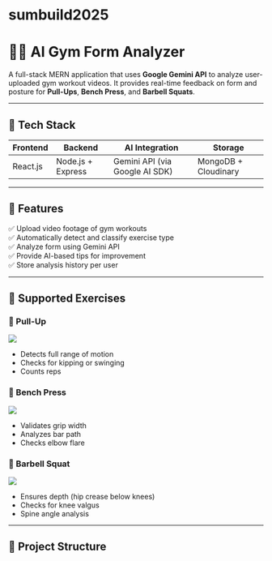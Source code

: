 # sumbuild2025

# 🏋️‍♂️ AI Gym Form Analyzer

A full-stack MERN application that uses **Google Gemini API** to analyze user-uploaded gym workout videos. It provides real-time feedback on form and posture for **Pull-Ups**, **Bench Press**, and **Barbell Squats**.

---

## 🚀 Tech Stack

| Frontend | Backend | AI Integration | Storage |
|----------|---------|----------------|---------|
| React.js | Node.js + Express | Gemini API (via Google AI SDK) | MongoDB + Cloudinary |

---

## 🎯 Features

✅ Upload video footage of gym workouts  
✅ Automatically detect and classify exercise type  
✅ Analyze form using Gemini API  
✅ Provide AI-based tips for improvement  
✅ Store analysis history per user  

---

## 🧠 Supported Exercises

### 🔹 Pull-Up  
![](https://upload.wikimedia.org/wikipedia/commons/thumb/2/2d/Pull-ups_chin-ups.jpg/320px-Pull-ups_chin-ups.jpg)

- Detects full range of motion
- Checks for kipping or swinging
- Counts reps

### 🔹 Bench Press  
![](https://upload.wikimedia.org/wikipedia/commons/thumb/e/e7/Bench-press.svg/500px-Bench-press.svg.png)

- Validates grip width
- Analyzes bar path
- Checks elbow flare

### 🔹 Barbell Squat  
![](https://upload.wikimedia.org/wikipedia/commons/thumb/3/35/Squat-exercise-2.svg/500px-Squat-exercise-2.svg.png)

- Ensures depth (hip crease below knees)
- Checks for knee valgus
- Spine angle analysis

---

## 📁 Project Structure